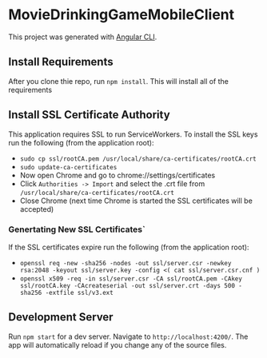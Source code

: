 # MovieDrinkingGameMobileClient

This project was generated with [Angular CLI](https://github.com/angular/angular-cli).

## Install Requirements

After you clone thie repo, run `npm install`. This will install all of the requirements

## Install SSL Certificate Authority

This application requires SSL to run ServiceWorkers. To install the SSL keys run the following (from the application root):
- `sudo cp ssl/rootCA.pem /usr/local/share/ca-certificates/rootCA.crt`
- `sudo update-ca-certificates`
- Now open Chrome and go to chrome://settings/certificates
- Click `Authorities -> Import` and select the .crt file from `/usr/local/share/ca-certificates/rootCA.crt`
- Close Chrome (next time Chrome is started the SSL certificates will be accepted)

### Genertating New SSL Certificates`

If the SSL certificates expire run the following (from the application root):
- `openssl req -new -sha256 -nodes -out ssl/server.csr -newkey rsa:2048 -keyout ssl/server.key -config <( cat ssl/server.csr.cnf )`
- `openssl x509 -req -in ssl/server.csr -CA ssl/rootCA.pem -CAkey ssl/rootCA.key -CAcreateserial -out ssl/server.crt -days 500 -sha256 -extfile ssl/v3.ext`

## Development Server

Run `npm start` for a dev server. Navigate to `http://localhost:4200/`. The app will automatically reload if you change any of the source files.
